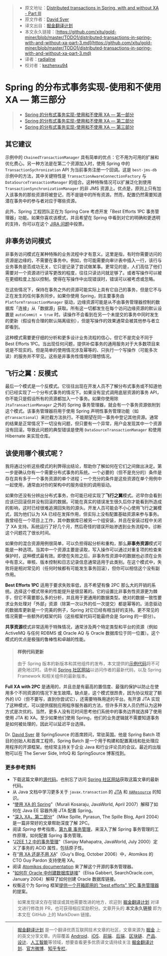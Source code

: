 > * 原文地址：[Distributed transactions in Spring, with and without XA - Part III](https://www.javaworld.com/article/2077963/distributed-transactions-in-spring--with-and-without-xa.html?page=3)
> * 原文作者：[David Syer](mailto:david.syer@springsource.com)
> * 译文出自：[掘金翻译计划](https://github.com/xitu/gold-miner)
> * 本文永久链接：[https://github.com/xitu/gold-miner/blob/master/TODO1/distributed-transactions-in-spring-with-and-without-xa-part-3.md](https://github.com/xitu/gold-miner/blob/master/TODO1/distributed-transactions-in-spring-with-and-without-xa-part-3.md)
> * 译者：[radialine](https://github.com/radialine)
> * 校对者：[kezhenxu94](https://github.com/kezhenxu94)

# Spring 的分布式事务实现-使用和不使用 XA — 第三部分

> * [Spring 的分布式事务实现-使用和不使用 XA — 第一部分](https://github.com/xitu/gold-miner/blob/master/TODO1/distributed-transactions-in-spring-with-and-without-xa-part-1.md)
> * [Spring 的分布式事务实现-使用和不使用 XA — 第二部分](https://github.com/xitu/gold-miner/blob/master/TODO1/distributed-transactions-in-spring-with-and-without-xa-part-2.md)
> * [Spring 的分布式事务实现-使用和不使用 XA — 第三部分](https://github.com/xitu/gold-miner/blob/master/TODO1/distributed-transactions-in-spring-with-and-without-xa-part-3.md)

## 其它建议

示例中的 `ChainedTransactionManager` 具有简单的优点：它不用为可用的扩展和优化费心。另一种方法是在第二个资源加入时，使用 Spring 中的 `TransactionSychronization` API 为当前事务注册一个回调。这是 `best-jms-db` 示例中的方法，其中关键特性是 `TransactionAwareConnectionFactory` 与 `DataSourceTransactionManager` 的组合。这种特殊情况可以扩展泛化到使用 `TransactionSynchronizationManager` 的非 JMS 资源上。优点是，原则上只有加入该事务的那些资源将被登记，而不是链中的所有资源。然而，配置仍然需要知道潜在事务中的参与者对应于哪些资源。

此外，Spring 工程团队正在为 Spring Core 考虑开发「Best Efforts 1PC 事务管理器」功能。如果你喜欢该模式，并且希望在 Spring 中看到对它的明确和更透明的支持，你可以在这个 [JIRA 问题](http://jira.springframework.org/browse/SPR-3844)中投票。

## 非事务访问模式

非事务访问模式在某种特殊的业务流程中才有意义。这里是指，有时你需要访问的资源是边缘的，不需要在事务中。例如，你可能需要向审计表中插入一行，该行与业务事务是否成功无关，它只是记录了尝试做某事。更常见的是，人们高估了他们需要对一个资源进行读写更改的程度，往往只读访问就足够了。或者写操作可以被在更细粒度上加以控制，使得在写操作中出现错误时，错误可以被考虑或忽略。

在这些情况下，保持在事务之外的资源可能实际上具有它自己的事务，但是它不与正在发生的任何事务同步。如果你使用 Spring，则主要事务由 `PlatformTransactionManager` 驱动，边缘资源可能是从不由事务管理器控制的数据库「连接」从「数据源」获取。所有这一切都发生在每个访问边缘资源的默认设置是 `autoCommit = true` 时。读操作不会看到在另一个未提交的事务中同时发生的更新（假设有合理的默认隔离级别），但是写操作的效果通常会被其他参与者立即看到。

这种模式需要更仔细的分析和更多设计业务流程的信心，但它不是完全不同于 Best Efforts 1PC。当出现任何问题，提供补偿事务的通用服务对于大多数项目来说是不现实的。但是简单的使用情况涉及幂等的、只执行一个写操作（可能多次读）的服务并不罕见。这些是非事务性情境的理想情况。

## 飞行之翼：反模式

最后一个模式是一个反模式。它往往出现在开发人员不了解分布式事务或不知道他们已经实现了一个分布式事务的情况下。如果没有显式调用底层资源的事务 API，你不能只是假设所有的资源都加入一个事务。如果你使用除 `JtaTransactionManager` 之外的 Spring 事务管理器，就会有一个事务资源依附到这个模式。该事务管理器将用于使用 Spring 声明性事务管理功能（如 `@Transactional`）来拦截方法执行。不能期望在同一事务中登记其他资源。通常的结果是正常情况下一切没有问题，但只要有一个异常，用户会发现其中一个资源没有回滚。导致此问题的典型错误是使用 `DataSourceTransactionManager` 和使用 Hibernate 来实现仓库。

## 该使用哪个模式呢？

我将通过分析这些模式的利弊得出结论，帮助你了解如何在它们之间做出决定。第一步是确认你有一个需要分布式事务的系统。一个必要的（但不是充分的）条件是存在具有多于一个事务资源的单个进程；一个充分的条件是这些资源在单个用例中一起使用，通常由对你的架构中的服务级别的调用驱动。

如果你还没有分辨出分布式事务，你可能已经实现了**飞行之翼**模式。迟早你会看到应该已回滚但并没有回滚的数据。可能在真实的错误发生很久后你才能看到所造成的影响，这时已经很难追溯回失败的源头。开发人员可能会不小心使用飞行之翼模式，因为他们认为 XA 已经在发挥作用，但实际上没有配置基础资源来参与事务。我曾经在一个项目上工作，其中数据库已被另一个组安装，并且在安装过程中关闭了 XA 支持。系统运行了好几个月，然后奇怪的错误开始渗透到业务流程中。诊断这个问题花了很长时间。

如果你的混合资源用例很简单，可以负担得起分析和重构，那么**非事务资源**模式可能是一种选项。当其中一个资源主要是读取，写入操作可以通过对重复项的检查来保护时，这种模式最有效。即使在失败之后，非事务性资源中的数据也必须在业务中有意义。审核、版本控制和日志记录信息通常适用于此类别。在这个模式中，失败将是相对常见的（任何时候都有可能发生事务回滚），但你可以相信这个没有副作用。

**Best Efforts 1PC** 适用于要求失败率低，且不希望有像 2PC 那么大的开销的系统。选择这个模式带来的性能提升是很显著的。它的设置比非事务性资源更为棘手，但它不需要那么多的分析，并且用于更通用的数据类型。绝对的数据一致性要求业务处理对「外部」资源（除第一次以外的任一次提交）都是幂等的。消息驱动的数据库更新是一个完美的例子，Spring 对它已经有相当好的支持。更不常见的情况需要一些额外的框架代码（这些框架代码可能最终会是 Spring 的一部分）。

**共享资源**模式非常适用于特殊情况，通常涉及两个特定类型和平台的资源（例如 ActiveMQ 与任何 RDBMS 或 Oracle AQ 与 Oracle 数据库位于同一位置）。这个模式的优点是极强的鲁棒性和卓越的性能。

> #### 样例代码更新
>
> 由于 Spring 版本的新版本和其他组件的发布，本文提供的[示例代码](http://images.techhive.com/downloads/idge/imported/article/jvw/2009/01/springxa-src.zip)将不可避免地过时。请参阅 [Spring 社区网站](http://www.springframework.org/)以访问作者的最新代码，以及 Spring Framework 和相关组件的最新版本。

**Full XA with 2PC** 是通用的，并且总是有最高的置信度、最强的保护以防止在使用多个不同资源的情况下发生故障。缺点是，这个模式很昂贵，因为协议规定了额外的 I/O（但不要写，直到你尝试它），还需要特殊用途的平台。有开源 JTA 实现了这种模式，可以提供摆脱应用程序服务器的方法，但许多开发人员仍然认为这种方式是次优的。当然，更多人没有花时间思考他们系统中的事务边界就选择了使用使用 JTA 和 XA。至少如果他们使用 Spring，他们的业务逻辑就不需要知道事务是如何被处理的，因此可以延迟平台选择。

Dr. [David Syer](mailto:david.syer@springsource.com) 是 SpringSource 的首席顾问，常驻英国。他是 Spring Batch 项目的创始人和首席工程师，Spring Batch 是一个用于构建和配置离线和批处理应用程序的开源框架。他经常主持关于企业 Java 和行业评论员的会议。最近的出版物可以在 The Server Side, InfoQ 和 SpringSource 博客找到。

### 更多参考资料

*   下载这篇文章的[源代码](http://images.techhive.com/downloads/idge/imported/article/jvw/2009/01/springxa-src.zip)。也别忘了访问 [Spring 社区网站](http://www.springframework.org/)获取这篇文章的最新代码。
*   从 Java 文档中学习更多关于 `javax.transaction` 的 [JTA](http://java.sun.com/javaee/5/docs/api/javax/transaction/package-frame.html) 和 [`XAResource`](http://java.sun.com/javase/6/docs/api/javax/transaction/xa/XAResource.html) 的知识。
*   “[使用 XA 的 Spring](http://www.javaworld.com/javaworld/jw-04-2007/jw-04-xa.html)”（Murali Kosaraju, JavaWorld, April 2007）解释了如何在 Java EE 容器外用 JTA 配置 Spring。
*   “[深入 XA，第二部分](http://jroller.com/pyrasun/category/XA)”（Mike Spille, Pyrasun, The Spille Blog, April 2004）是一篇非常好的文章帮助深度了解 2PC。
*   阅读 _Spring_ 参考指南，[第九章 事务管理](http://static.springframework.org/spring/docs/2.5.x/reference/transaction.html)，来深入了解 Spring 事务管理的工作原理，如何配置 Spring 事务管理。
*   “[J2EE 1.2 中的事务管理](http://www.javaworld.com/jw-07-2000/jw-0714-transaction.html)”（Sanjay Mahapatra, JavaWorld, July 2000）定义了事务的 ACID 属性，包括原子性。
*   在“[用 XA 还是不用 XA](http://guysblogspot.blogspot.com/2006/10/to-xa-or-not-to-xa.html)”（Guy's Blog, October 2006）中，Atomikos 的 CTO Guy Pardon 支持使用 XA。
*   阅读 [Atomikos documentation](http://www.atomikos.com/Documentation/WebHome) 来了解这个开源的事务管理器。
*   “[如何在 Oracle 中创建数据库链接](http://searchoracle.techtarget.com/tip/0,289483,sid41_gci1263933,00.html)”（Elisa Gabbert, SearchOracle.com, January 2004）解释了如何创建 Oracle 数据库链接。
*   权衡这个为 Spring 框架[提供一个开箱即用的 "best efforts" 1PC 事务管理器](http://jira.springframework.org/browse/SPR-3844)的提案。

> 如果发现译文存在错误或其他需要改进的地方，欢迎到 [掘金翻译计划](https://github.com/xitu/gold-miner) 对译文进行修改并 PR，也可获得相应奖励积分。文章开头的 **本文永久链接** 即为本文在 GitHub 上的 MarkDown 链接。

---

> [掘金翻译计划](https://github.com/xitu/gold-miner) 是一个翻译优质互联网技术文章的社区，文章来源为 [掘金](https://juejin.im) 上的英文分享文章。内容覆盖 [Android](https://github.com/xitu/gold-miner#android)、[iOS](https://github.com/xitu/gold-miner#ios)、[前端](https://github.com/xitu/gold-miner#前端)、[后端](https://github.com/xitu/gold-miner#后端)、[区块链](https://github.com/xitu/gold-miner#区块链)、[产品](https://github.com/xitu/gold-miner#产品)、[设计](https://github.com/xitu/gold-miner#设计)、[人工智能](https://github.com/xitu/gold-miner#人工智能)等领域，想要查看更多优质译文请持续关注 [掘金翻译计划](https://github.com/xitu/gold-miner)、[官方微博](http://weibo.com/juejinfanyi)、[知乎专栏](https://zhuanlan.zhihu.com/juejinfanyi)。
